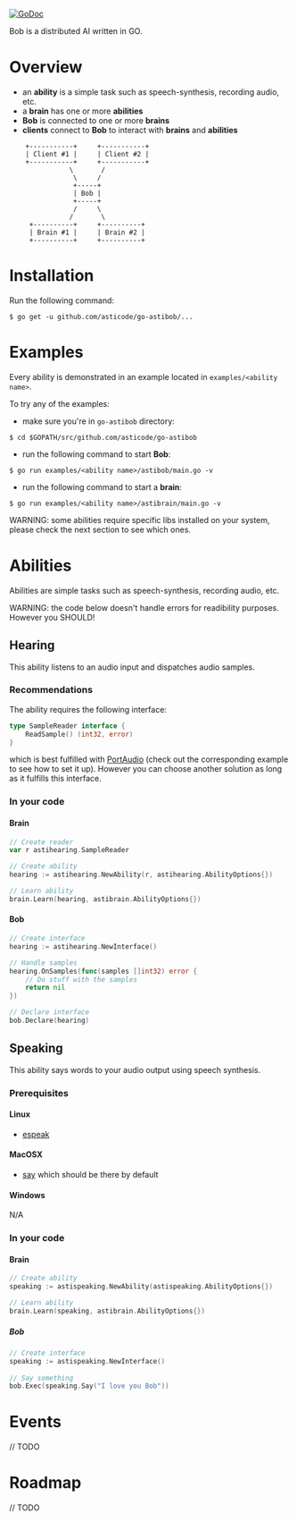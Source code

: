 [![GoDoc](https://godoc.org/github.com/asticode/go-astibob?status.svg)](https://godoc.org/github.com/asticode/go-astibob)

Bob is a distributed AI written in GO.

# Overview

- an **ability** is a simple task such as speech-synthesis, recording audio, etc.
- a **brain** has one or more **abilities**
- **Bob** is connected to one or more **brains**
- **clients** connect to **Bob** to interact with **brains** and **abilities**

```
    +-----------+     +-----------+
    | Client #1 |     | Client #2 |
    +-----------+     +-----------+
               \       /
                \     /
                +-----+
                | Bob |
                +-----+
                /     \
               /       \
     +----------+     +----------+
     | Brain #1 |     | Brain #2 |       
     +----------+     +----------+
```
              
# Installation

Run the following command:

    $ go get -u github.com/asticode/go-astibob/...
    
# Examples

Every ability is demonstrated in an example located in `examples/<ability name>`.

To try any of the examples:

- make sure you're in `go-astibob` directory:

```$ cd $GOPATH/src/github.com/asticode/go-astibob```

- run the following command to start **Bob**:

```$ go run examples/<ability name>/astibob/main.go -v```

- run the following command to start a **brain**:

```$ go run examples/<ability name>/astibrain/main.go -v```

WARNING: some abilities require specific libs installed on your system, please check the next section to see which ones.

# Abilities

Abilities are simple tasks such as speech-synthesis, recording audio, etc.

WARNING: the code below doesn't handle errors for readibility purposes. However you SHOULD!

## Hearing

This ability listens to an audio input and dispatches audio samples.

### Recommendations

The ability requires the following interface:

```go
type SampleReader interface {
	ReadSample() (int32, error)
}
```

which is best fulfilled with [PortAudio](http://www.portaudio.com/) (check out the corresponding example to see how to set it up). However you can choose another solution as long as it fulfills this interface.

### In your code
#### Brain

```go
// Create reader
var r astihearing.SampleReader

// Create ability
hearing := astihearing.NewAbility(r, astihearing.AbilityOptions{})

// Learn ability
brain.Learn(hearing, astibrain.AbilityOptions{})
```

#### Bob

```go
// Create interface
hearing := astihearing.NewInterface()

// Handle samples
hearing.OnSamples(func(samples []int32) error {
    // Do stuff with the samples
    return nil
})

// Declare interface
bob.Declare(hearing)
```

## Speaking

This ability says words to your audio output using speech synthesis.

### Prerequisites
#### Linux

- [espeak](http://espeak.sourceforge.net/)

#### MacOSX

- [say](https://developer.apple.com/legacy/library/documentation/Darwin/Reference/ManPages/man1/say.1.html) which should be there by default

#### Windows

N/A

### In your code
#### Brain

```go
// Create ability
speaking := astispeaking.NewAbility(astispeaking.AbilityOptions{})

// Learn ability
brain.Learn(speaking, astibrain.AbilityOptions{})
```

##### Bob

```go
// Create interface
speaking := astispeaking.NewInterface()
	
// Say something
bob.Exec(speaking.Say("I love you Bob"))
```

# Events

// TODO

# Roadmap

// TODO